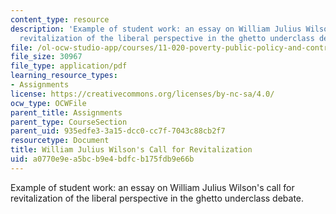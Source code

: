 ```yaml
---
content_type: resource
description: 'Example of student work: an essay on William Julius Wilson''s call for
  revitalization of the liberal perspective in the ghetto underclass debate.'
file: /ol-ocw-studio-app/courses/11-020-poverty-public-policy-and-controversy-fall-2003/a0770e9ea5bcb9e4bdfcb175fdb9e66b_william_julius_wilson.pdf
file_size: 30967
file_type: application/pdf
learning_resource_types:
- Assignments
license: https://creativecommons.org/licenses/by-nc-sa/4.0/
ocw_type: OCWFile
parent_title: Assignments
parent_type: CourseSection
parent_uid: 935edfe3-3a15-dcc0-cc7f-7043c88cb2f7
resourcetype: Document
title: William Julius Wilson's Call for Revitalization
uid: a0770e9e-a5bc-b9e4-bdfc-b175fdb9e66b
---
```

Example of student work: an essay on William Julius Wilson's call for revitalization of the liberal perspective in the ghetto underclass debate.